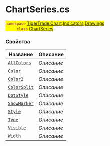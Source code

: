 
# ChartSeries.cs
<mark style="color:purple;">`namespace` [TigerTrade.Chart](../../../../TigerTrade.Chart.md).[Indicators](../../../../TigerTrade.Chart/Indicators.md).[Drawings](../../../../TigerTrade.Chart/Indicators/Drawings.md)  
&nbsp;&nbsp;&nbsp;&nbsp;&nbsp;&nbsp;&nbsp;&nbsp;&nbsp;`class` [ChartSeries](../ChartSeries.cs.md)

### Свойства
| Название | Описание |
| --- | --- |
| [`AllColors`](./Свойства/AllColors.md) | *Описание* |
| [`Color`](./Свойства/Color.md) | *Описание* |
| [`Color2`](./Свойства/Color2.md) | *Описание* |
| [`ColorSplit`](./Свойства/ColorSplit.md) | *Описание* |
| [`DotStyle`](./Свойства/DotStyle.md) | *Описание* |
| [`ShowMarker`](./Свойства/ShowMarker.md) | *Описание* |
| [`Style`](./Свойства/Style.md) | *Описание* |
| [`Type`](./Свойства/Type.md) | *Описание* |
| [`Visible`](./Свойства/Visible.md) | *Описание* |
| [`Width`](./Свойства/Width.md) | *Описание* |
